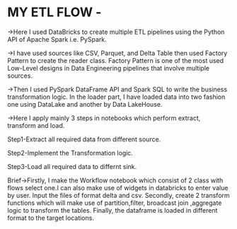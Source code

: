 # MY ETL FLOW -

->Here I used DataBricks to create multiple ETL pipelines using the Python API of Apache Spark i.e. PySpark.

->I have used sources like CSV, Parquet, and Delta Table then used Factory Pattern to create the reader class.
Factory Pattern is one of the most used Low-Level designs in Data Engineering pipelines that involve multiple sources.

->Then I used PySpark DataFrame API and Spark SQL to write the business transformation logic.
In the loader part, I have loaded data into two fashion one using DataLake and another by Data LakeHouse. 

->Here I apply mainly 3 steps in notebooks which perform extract, transform and load.

Step1-Extract all required data from different source.

Step2-Implement the Transformation logic.

Step3-Load all required data to differnt sink.

Brief->Firstly, I make the Workflow notebook which consist of 2 class with flows select one.I can also make use of widgets in databricks to enter value by user.
Input the files of format delta and csv.
Secondly, create 2 transform functions which will make use of partition,filter, broadcast join ,aggregate logic
to transform the tables.
Finally, the dataframe is loaded in different format to the target locations.
